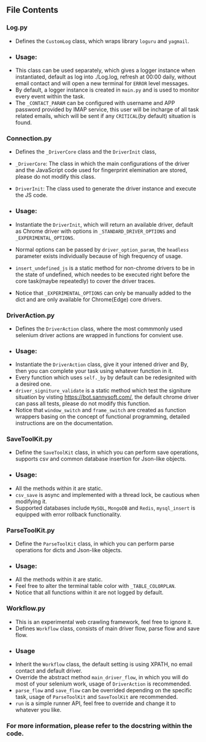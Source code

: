 ## File Contents
### Log.py
- Defines the `CustomLog` class, which wraps library `loguru` and `yagmail`.
- ### Usage:
- This class can be used separately, which gives a logger instance when instantiated, default as 
log into ./Log.log, refresh at 00:00 daily, without email contact and will open a new terminal for `ERROR`
level messages.
- By default, a logger instance is created in `main.py` and is used to monitor every event within the task.
- The `_CONTACT_PARAM` can be configured with username and APP password provided by 
IMAP service, this user will be incharge of all task related emails, which will be sent if any `CRITICAL`(by default)
situation is found.

### Connection.py
- Defines the `_DriverCore` class and the `DriverInit` class, 
- `_DriverCore`: The class in which the main configurations of the driver and the JavaScript code used for 
fingerprint elemination are stored, please do not modify this class.
- `DriverInit`: The class used to generate the driver instance and execute the JS code.

- ### Usage:
- Instantiate the `DriverInit`, which will return an available driver, default as Chrome driver with 
options in `_STANDARD_DRIVER_OPTIONS` and `_EXPERIMENTAL_OPTIONS`.
- Normal options can be passed by `driver_option_param`, the `headless` parameter exists individually
because of high frequency of usage.
- `insert_undefined_js` is a static method for non-chrome drivers to be in the state of undefined, which 
needes to be executed right before the core task(maybe repeatedly) to cover the driver traces.
- Notice that `_EXPERIMENTAL_OPTIONS` can only be manually added to the dict and are only available
for Chrome(Edge) core drivers.

### DriverAction.py
- Defines the `DriverAction` class, where the most commmonly used selenium driver actions are wrapped in 
functions for convient use.
- ### Usage:
- Instantiate the `DriverAction` class, give it your intened driver and By, then you can complete your 
task using whatever function in it.
- Every function which uses `self._by` by default can be redesignited with a desired one.
- `driver_signiture_validate` is a static method which test the signiture situation by visting <https://bot.sannysoft.com/>,
the default chrome driver can pass all tests, please do not modify this function.
- Notice that `window_switch` and `frame_switch` are created as function wrappers basing on the concept of
functional programming, detailed instructions are on the documentation.

### SaveToolKit.py
- Define the `SaveToolKit` class, in which you can perform save operations, supports csv and 
common database insertion for Json-like objects.
- ### Usage:
- All the methods within it are static.
- `csv_save` is async and implemented with a thread lock, be cautious when 
modifying it.
- Supported databases include `MySQL`, `MongoDB` and `Redis`, `mysql_insert` is equipped with
error rollback functionality.

### ParseToolKit.py
- Define the `ParseToolKit` class, in which you can perform parse operations for dicts and Json-like
objects.
- ### Usage:
- All the methods within it are static.
- Feel free to alter the terminal table color with `_TABLE_COLORPLAN`.
- Notice that all functions within it are not logged by default.

### Workflow.py
- This is an experimental web crawling framework, feel free to ignore it.
- Defines `Workflow` class, consists of main driver flow, parse flow and save flow.
- ### Usage
- Inherit the `Workflow` class, the default setting is using XPATH, no email contact and
default driver.
- Override the abstract method `main_driver_flow`, in which you will do most of your selenium work,
usage of `DriverAction` is  recommended.
- `parse_flow` and `save_flow` can be overrided depending on the specific task, usage of `ParseToolKit` and `SaveToolKit`
are recommended.
- `run` is a simple runner API, feel free to override and change it to whatever you like.

### For more information, please refer to the docstring within the code.